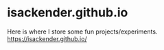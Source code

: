 isackender.github.io
====================

Here is where I store some fun projects/experiments.
https://isackender.github.io/

